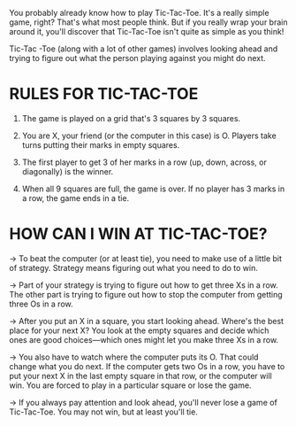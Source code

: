 You probably already know how to play Tic-Tac-Toe. It's a really simple game, right? That's what most people think. But if you really wrap your brain around it, you'll discover that Tic-Tac-Toe isn't quite as simple as you think!

Tic-Tac -Toe (along with a lot of other games) involves looking ahead and trying to figure out what the person playing against you might do next.
# RULES FOR TIC-TAC-TOE
1. The game is played on a grid that's 3 squares by 3 squares.

2. You are X, your friend (or the computer in this case) is O. Players take turns putting their marks in empty squares.

3. The first player to get 3 of her marks in a row (up, down, across, or diagonally) is the winner.

4. When all 9 squares are full, the game is over. If no player has 3 marks in a row, the game ends in a tie.
# HOW CAN I WIN AT TIC-TAC-TOE?
-> To beat the computer (or at least tie), you need to make use of a little bit of strategy. Strategy means figuring out what you need to do to win.

-> Part of your strategy is trying to figure out how to get three Xs in a row. The other part is trying to figure out how to stop the computer from getting three Os in a row.

-> After you put an X in a square, you start looking ahead. Where's the best place for your next X? You look at the empty squares and decide which ones are good choices—which ones might let you make three Xs in a row.

-> You also have to watch where the computer puts its O. That could change what you do next. If the computer gets two Os in a row, you have to put your next X in the last empty square in that row, or the computer will win. You are forced to play in a particular square or lose the game.

-> If you always pay attention and look ahead, you'll never lose a game of Tic-Tac-Toe. You may not win, but at least you'll tie.
